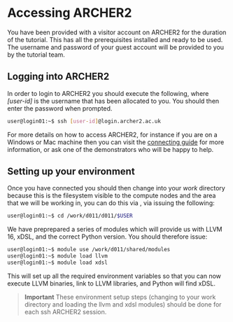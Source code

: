 # Accessing ARCHER2

You have been provided with a visitor account on ARCHER2 for the duration of the tutorial. This has all the prerequisites installed and ready to be used. The username and password of your guest account will be provided to you by the tutorial team. 

## Logging into ARCHER2

In order to login to ARCHER2 you should execute the following, where _[user-id]_ is the username that has been allocated to you. You should then enter the password when prompted. 

```bash
user@login01:~$ ssh [user-id]@login.archer2.ac.uk
```

For more details on how to access ARCHER2, for instance if you are on a Windows or Mac machine then you can visit the [connecting guide](https://docs.archer2.ac.uk/user-guide/connecting/) for more information, or ask one of the demonstrators who will be happy to help.

## Setting up your environment

Once you have connected you should then change into your _work_ directory because this is the filesystem visible to the compute nodes and the area that we will be working in, you can do this via , via issuing the following:

```bash
user@login01:~$ cd /work/d011/d011/$USER
```

We have preprepared a series of modules which will provide us with LLVM 16, xDSL, and the correct Python version. You should therefore issue:

```bash
user@login01:~$ module use /work/d011/shared/modules
user@login01:~$ module load llvm
user@login01:~$ module load xdsl
```

This will set up all the required environment variables so that you can now execute LLVM binaries, link to LLVM libraries, and Python will find xDSL. 

>**Important**
> These environment setup steps (changing to your work directory and loading the llvm and xdsl modules) should be done for each ssh ARCHER2 session.
